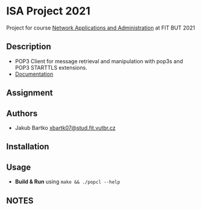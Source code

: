 # ISA Project 2021
Project for course [Network Applications and Administration](https://www.fit.vut.cz/study/course/ISA/.en) at FIT BUT 2021

## Description
- POP3 Client for message retrieval and manipulation with pop3s and POP3 STARTTLS extensions.
- [Documentation](https://github.com/bix-1/ISA/blob/master/src/manual.pdf)

## Assignment

## Authors
- Jakub Bartko xbartk07@stud.fit.vutbr.cz

## Installation

## Usage
- **Build & Run** using `make && ./popcl --help`

## NOTES
